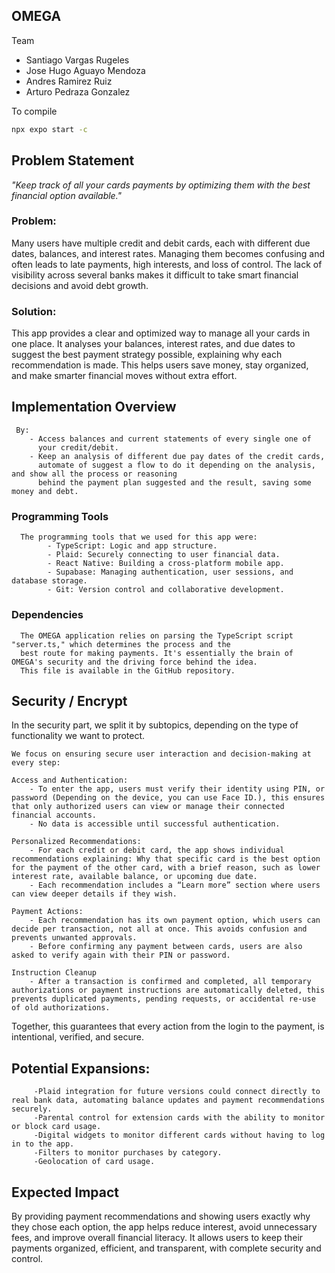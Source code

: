 ## OMEGA

Team
 - Santiago Vargas Rugeles 
 - Jose Hugo Aguayo Mendoza
 - Andres Ramirez Ruiz
 - Arturo Pedraza Gonzalez 

To compile
```bash 
npx expo start -c
```

## Problem Statement

   *"Keep track of all your cards payments by optimizing them with the best financial option available."*

### Problem: 
   Many users have multiple credit and debit cards, each with different due dates, balances, and interest rates. Managing them becomes confusing and often leads to late payments, high interests, and loss of control. The lack of visibility across several banks makes it difficult to take smart financial decisions and avoid debt growth.

### Solution: 
  This app provides a clear and optimized way to manage all your cards in one place. It analyses your balances, interest rates, and due dates to suggest the best payment strategy possible, explaining why each recommendation is made. This helps users save money, stay organized, and make smarter financial moves without extra effort.

## Implementation Overview
   
     By:
        - Access balances and current statements of every single one of 
          your credit/debit. 
        - Keep an analysis of different due pay dates of the credit cards,
          automate of suggest a flow to do it depending on the analysis, and show all the process or reasoning
          behind the payment plan suggested and the result, saving some money and debt.
        
### Programming Tools
        
      The programming tools that we used for this app were:
            - TypeScript: Logic and app structure.
            - Plaid: Securely connecting to user financial data.
            - React Native: Building a cross-platform mobile app.
            - Supabase: Managing authentication, user sessions, and database storage.
            - Git: Version control and collaborative development.

### Dependencies

      The OMEGA application relies on parsing the TypeScript script "server.ts," which determines the process and the 
      best route for making payments. It's essentially the brain of OMEGA's security and the driving force behind the idea. 
      This file is available in the GitHub repository.
             
## Security / Encrypt

   In the security part, we split it by subtopics, depending on the type of functionality we want to protect.
   
    We focus on ensuring secure user interaction and decision-making at every step:
        
    Access and Authentication:
        - To enter the app, users must verify their identity using PIN, or password (Depending on the device, you can use Face ID.), this ensures that only authorized users can view or manage their connected financial accounts.  
        - No data is accessible until successful authentication.

    Personalized Recommendations:
        - For each credit or debit card, the app shows individual recommendations explaining: Why that specific card is the best option for the payment of the other card, with a brief reason, such as lower interest rate, available balance, or upcoming due date.  
        - Each recommendation includes a “Learn more” section where users can view deeper details if they wish.

    Payment Actions:
        - Each recommendation has its own payment option, which users can decide per transaction, not all at once. This avoids confusion and prevents unwanted approvals.  
        - Before confirming any payment between cards, users are also asked to verify again with their PIN or password.

    Instruction Cleanup
        - After a transaction is confirmed and completed, all temporary authorizations or payment instructions are automatically deleted, this prevents duplicated payments, pending requests, or accidental re-use of old authorizations.

   Together, this guarantees that every action from the login to the payment, is intentional, verified, and secure.
   
## Potential Expansions:

         -Plaid integration for future versions could connect directly to real bank data, automating balance updates and payment recommendations securely.
         -Parental control for extension cards with the ability to monitor or block card usage.
         -Digital widgets to monitor different cards without having to log in to the app.
         -Filters to monitor purchases by category.
         -Geolocation of card usage.


## Expected Impact

  By providing payment recommendations and showing users exactly why they chose each option, the app helps reduce interest, avoid unnecessary fees, and improve overall financial literacy. It allows users to keep their payments organized, efficient, and transparent, with complete security and control.


    

